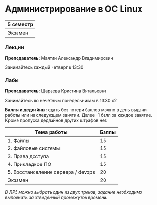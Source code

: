 # Администрирование в ОС Linux

|5 семестр|
|---|
|Экзамен|

### Лекции

**Преподаватель:** Маятин Александр Владимирович

Занимайтесь каждый четверг в 13:30

### Лабы

**Преподаватель:** Шараева Кристина Витальевна

Занимайтесь по нечётным понедельникам в 13:30 x2

**Баллы и дедлайны:** сдать без потери баллов можно в день выдачи работы или на следующем занятии. Далее -1 балл за каждое занятие. Кроме пропуска дедлайнов других штрафов нет.

| Тема работы | Баллы |
| --- | --- |
| 1. Файлы | 15 |
| 2. Файловые системы | 15 |
| 3. Права доступа | 15 |
| 4. Прикладное ПО | 15 |
| 5. Восстановление сервера / devops | 20 |
| Экзамен | 20 |

_В ЛР5 можно выбрать один из двух треков, задание необходимо выполнить за отведённый промежуток времени._
